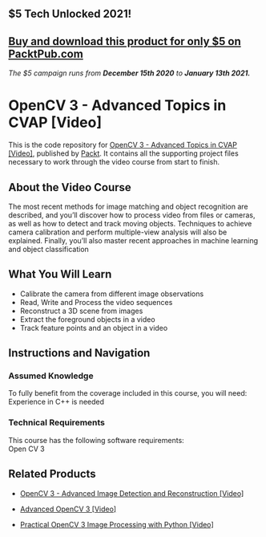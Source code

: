 ## $5 Tech Unlocked 2021!
[Buy and download this product for only $5 on PacktPub.com](https://www.packtpub.com/)
-----
*The $5 campaign         runs from __December 15th 2020__ to __January 13th 2021.__*

# OpenCV 3 - Advanced Topics in CVAP [Video]
This is the code repository for [OpenCV 3 - Advanced Topics in CVAP [Video]](https://www.packtpub.com/application-development/opencv-3-advanced-topics-in-cvap-video?utm_source=github&utm_medium=repository&utm_campaign=9781788391849), published by [Packt](https://www.packtpub.com/?utm_source=github). It contains all the supporting project files necessary to work through the video course from start to finish.
## About the Video Course
The most recent methods for image matching and object recognition are described, and you’ll discover how to process video from files or cameras, as well as how to detect and track moving objects. Techniques to achieve camera calibration and perform multiple-view analysis will also be explained. Finally, you’ll also master recent approaches in machine learning and object classification

<H2>What You Will Learn</H2>
<DIV class=book-info-will-learn-text>
<UL>
<LI>Calibrate the camera from different image observations 
<LI>Read, Write and Process the video sequences 
<LI>Reconstruct a 3D scene from images 
<LI>Extract the foreground objects in a video 
<LI>Track feature points and an object in a video </LI></UL></DIV>

## Instructions and Navigation
### Assumed Knowledge
To fully benefit from the coverage included in this course, you will need:<br/>
Experience in C++ is needed
### Technical Requirements
This course has the following software requirements:<br/>
Open CV 3

## Related Products
* [OpenCV 3 - Advanced Image Detection and Reconstruction [Video]](https://www.packtpub.com/application-development/opencv-3-advanced-image-detection-and-reconstruction-video?utm_source=github&utm_medium=repository&utm_campaign=9781788391184)

* [Advanced OpenCV 3 [Video]](https://www.packtpub.com/application-development/advanced-opencv-3-video?utm_source=github&utm_medium=repository&utm_campaign=9781788297219)

* [Practical OpenCV 3 Image Processing with Python [Video]](https://www.packtpub.com/application-development/practical-opencv-3-image-processing-python-video?utm_source=github&utm_medium=repository&utm_campaign=9781787126428)

